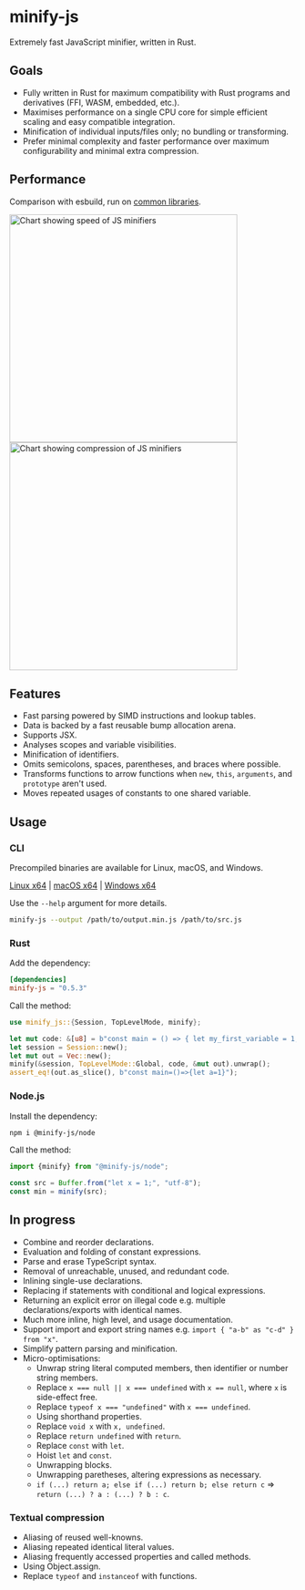 # minify-js

Extremely fast JavaScript minifier, written in Rust.

## Goals

- Fully written in Rust for maximum compatibility with Rust programs and derivatives (FFI, WASM, embedded, etc.).
- Maximises performance on a single CPU core for simple efficient scaling and easy compatible integration.
- Minification of individual inputs/files only; no bundling or transforming.
- Prefer minimal complexity and faster performance over maximum configurability and minimal extra compression.

## Performance

Comparison with esbuild, run on [common libraries](./bench).

<img width="400" alt="Chart showing speed of JS minifiers" src="https://static.wilsonl.in/minify-js/bench/0.5.3/total-times.svg"><img width="400" alt="Chart showing compression of JS minifiers" src="https://static.wilsonl.in/minify-js/bench/0.5.3/average-sizes.svg">

## Features

- Fast parsing powered by SIMD instructions and lookup tables.
- Data is backed by a fast reusable bump allocation arena.
- Supports JSX.
- Analyses scopes and variable visibilities.
- Minification of identifiers.
- Omits semicolons, spaces, parentheses, and braces where possible.
- Transforms functions to arrow functions when `new`, `this`, `arguments`, and `prototype` aren't used.
- Moves repeated usages of constants to one shared variable.

## Usage

### CLI

Precompiled binaries are available for Linux, macOS, and Windows.

[Linux x64](https://static.wilsonl.in/minify-js/cli/0.5.3/linux-x86_64/minify-js) |
[macOS x64](https://static.wilsonl.in/minify-js/cli/0.5.3/macos-x86_64/minify-js) |
[Windows x64](https://static.wilsonl.in/minify-js/cli/0.5.3/windows-x86_64/minify-js.exe)

Use the `--help` argument for more details.

```bash
minify-js --output /path/to/output.min.js /path/to/src.js
```

### Rust

Add the dependency:

```toml
[dependencies]
minify-js = "0.5.3"
```

Call the method:

```rust
use minify_js::{Session, TopLevelMode, minify};

let mut code: &[u8] = b"const main = () => { let my_first_variable = 1; };";
let session = Session::new();
let mut out = Vec::new();
minify(&session, TopLevelMode::Global, code, &mut out).unwrap();
assert_eq!(out.as_slice(), b"const main=()=>{let a=1}");
```

### Node.js

Install the dependency:

```bash
npm i @minify-js/node
```

Call the method:

```typescript
import {minify} from "@minify-js/node";

const src = Buffer.from("let x = 1;", "utf-8");
const min = minify(src);
```

## In progress

- Combine and reorder declarations.
- Evaluation and folding of constant expressions.
- Parse and erase TypeScript syntax.
- Removal of unreachable, unused, and redundant code.
- Inlining single-use declarations.
- Replacing if statements with conditional and logical expressions.
- Returning an explicit error on illegal code e.g. multiple declarations/exports with identical names.
- Much more inline, high level, and usage documentation.
- Support import and export string names e.g. `import { "a-b" as "c-d" } from "x"`.
- Simplify pattern parsing and minification.
- Micro-optimisations:
  - Unwrap string literal computed members, then identifier or number string members.
  - Replace `x === null || x === undefined` with `x == null`, where `x` is side-effect free.
  - Replace `typeof x === "undefined"` with `x === undefined`.
  - Using shorthand properties.
  - Replace `void x` with `x, undefined`.
  - Replace `return undefined` with `return`.
  - Replace `const` with `let`.
  - Hoist `let` and `const`.
  - Unwrapping blocks.
  - Unwrapping paretheses, altering expressions as necessary.
  - `if (...) return a; else if (...) return b; else return c` => `return (...) ? a : (...) ? b : c`.

### Textual compression

- Aliasing of reused well-knowns.
- Aliasing repeated identical literal values.
- Aliasing frequently accessed properties and called methods.
- Using Object.assign.
- Replace `typeof` and `instanceof` with functions.
